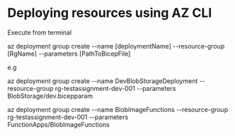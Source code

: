 # Deploying resources using AZ CLI

Execute from terminal

az deployment group create --name [deploymentName] --resource-group [RgName] --parameters [PathToBicepFile]

e.g 

az deployment group create --name DevBlobStorageDeployment --resource-group rg-testassignment-dev-001 --parameters BlobStorage/dev.bicepparam

az deployment group create --name BlobImageFunctions --resource-group rg-testassignment-dev-001 --parameters FunctionApps/BlobImageFunctions